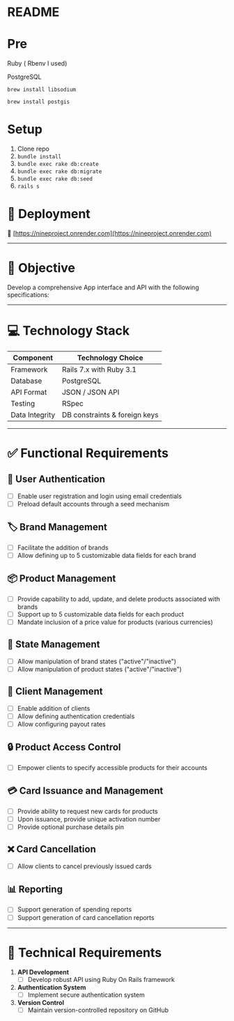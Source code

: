 # README

# Pre
Ruby ( Rbenv I used)

PostgreSQL

`brew install libsodium`

`brew install postgis`

# Setup
1. Clone repo
2. `bundle install`
3. `bundle exec rake db:create`
4. `bundle exec rake db:migrate`
5. `bundle exec rake db:seed`
6. `rails s`

# 🚀 Deployment  
🔗 [https://nineproject.onrender.com](https://nineproject.onrender.com)  

---

# 🎯 Objective  
Develop a comprehensive App interface and API with the following specifications:  

---

# 💻 Technology Stack  
| Component               | Technology Choice                  |
|-------------------------|------------------------------------|
| Framework               | Rails 7.x with Ruby 3.1           |
| Database                | PostgreSQL                         |
| API Format              | JSON / JSON API                    |
| Testing                 | RSpec                              |
| Data Integrity          | DB constraints & foreign keys      |

---

# ✅ Functional Requirements  

## 🔐 User Authentication  
- [ ] Enable user registration and login using email credentials  
- [ ] Preload default accounts through a seed mechanism  

## 🏷️ Brand Management  
- [ ] Facilitate the addition of brands  
- [ ] Allow defining up to 5 customizable data fields for each brand  

## 📦 Product Management  
- [ ] Provide capability to add, update, and delete products associated with brands  
- [ ] Support up to 5 customizable data fields for each product  
- [ ] Mandate inclusion of a price value for products (various currencies)  

## 🚦 State Management  
- [ ] Allow manipulation of brand states ("active"/"inactive")  
- [ ] Allow manipulation of product states ("active"/"inactive")  

## 👥 Client Management  
- [ ] Enable addition of clients  
- [ ] Allow defining authentication credentials  
- [ ] Allow configuring payout rates  

## 🔒 Product Access Control  
- [ ] Empower clients to specify accessible products for their accounts  

## 💳 Card Issuance and Management  
- [ ] Provide ability to request new cards for products  
- [ ] Upon issuance, provide unique activation number  
- [ ] Provide optional purchase details pin  

## ❌ Card Cancellation  
- [ ] Allow clients to cancel previously issued cards  

## 📊 Reporting  
- [ ] Support generation of spending reports  
- [ ] Support generation of card cancellation reports  

---

# 🔧 Technical Requirements  

1. **API Development**  
   - [ ] Develop robust API using Ruby On Rails framework  

2. **Authentication System**  
   - [ ] Implement secure authentication system  

3. **Version Control**  
   - [ ] Maintain version-controlled repository on GitHub  
